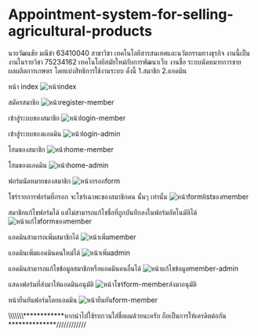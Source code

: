 # Appointment-system-for-selling-agricultural-products
 นายวัฒนชัย มณีขำ 63410040 สาขาวิชา เทคโนโลยีสารสนเทศและนวัตกรรมทางธุรกิจ
งานนี้เป็นงานในรายวิชา 75234162 เทคโนโลยีสมัยใหม่กับการพัฒนาเว็บ
งานชื่อ ระบบนัดหมายการขายผลผลิตการเกษตร 
โดยแบ่งสิทธิการใช้งานระบบ ดั่งนี้ 1.สมาชิก 2.แอดมิน

หน้า index
![หน้าindex](https://user-images.githubusercontent.com/110089122/226987272-abac66bb-8c7e-449c-9c37-6d4cec13f1db.PNG)


สมัครสมาชิก
![หน้าregister-member](https://user-images.githubusercontent.com/110089122/226986643-95d25170-926f-47d6-8778-f6a268ae00c6.PNG)


เข้าสู่ระบบของสมาชิก
![หน้าlogin-member](https://user-images.githubusercontent.com/110089122/226986747-8adf38d4-b44b-453b-b0ca-2fa3336578df.PNG)


เข้าสู่ระบบของแอดมิน
![หน้าlogin-admin](https://user-images.githubusercontent.com/110089122/226986758-f2622f1a-0837-4d80-9ee7-b56d7521772b.PNG)


โฮมของสมาชิก
![หน้าhome-member](https://user-images.githubusercontent.com/110089122/226986920-fbe099fd-3c8a-465b-87c5-4cfc9075202e.PNG)


โฮมของแอดมิน
![หน้าhome-admin](https://user-images.githubusercontent.com/110089122/226986924-ce832cd3-ce35-426e-bb97-1a123eb87b0c.PNG)


ฟอร์มนัดหมายของสมาชิก
![หน้ากรอกform](https://user-images.githubusercontent.com/110089122/226987369-121d8365-312a-40bc-b773-3e6ce75a743d.PNG)


โชร์รายการฟอร์มที่กรอก จะโชร์เฉาพะของสมาชิกคน นั้นๆ เท่านั้น
![หน้าformlistของmember](https://user-images.githubusercontent.com/110089122/226987469-07353f71-944e-4a69-b052-316de8085384.PNG)



สมาชิกแก้ไขฟอร์มได้ แต่ไม่สามารถแก้ไขชื่อที่ถูกบันทึกลงในฟอร์มอัตโนมัติได้ 
![หน้าแก้ไขformของmember](https://user-images.githubusercontent.com/110089122/226987500-02d7b789-a89d-4cd2-88a7-4f2a7161572d.PNG)


แอดมินสามารถเพิ่มสมาชิกได้
![หน้าเพิ่มmember](https://user-images.githubusercontent.com/110089122/226988009-adf487b8-3f9a-4d3e-a4cd-fbca98248151.PNG)


แอดมินเพิ่มแอดมินคนใหม่ได้
![หน้าเพิ่มadmin](https://user-images.githubusercontent.com/110089122/226988132-78a9e7c1-bea0-4ae0-981a-bb624d3fe94f.PNG)


แอดมินสามารถแก้ไขข้อมูลสมาชิกหรือแอดมินคนอื่นได้
![หน้าแก้ไขข้อมูลmember-admin](https://user-images.githubusercontent.com/110089122/226988233-4ecfcde1-ea15-4b3d-bc81-d16bab57db73.PNG)



แสดงฟอร์มที่ส่งมาให้แอดมินอนุมัติ
![หน้าโชร์form-memberส่งมาอนุมัติ](https://user-images.githubusercontent.com/110089122/226988419-c8c33a9c-2070-43dd-b23a-f8ab094dd0b3.PNG)


หน้ายืนยันฟอร์มโดยแอดมิน
![หน้ายืนยันform-member](https://user-images.githubusercontent.com/110089122/226988621-00a73531-95df-46d9-ab1c-03336ea149de.PNG)


\\\\\\\\\\\\\\\************หากนำไปใช้รบกวนใส่ชื่อผมด้วยนะครับ ถือเป็นการให้เครดิตต่อกัน **************////////////
